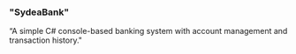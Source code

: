 
### "SydeaBank"

“A simple C# console-based banking system with account management and transaction history."
